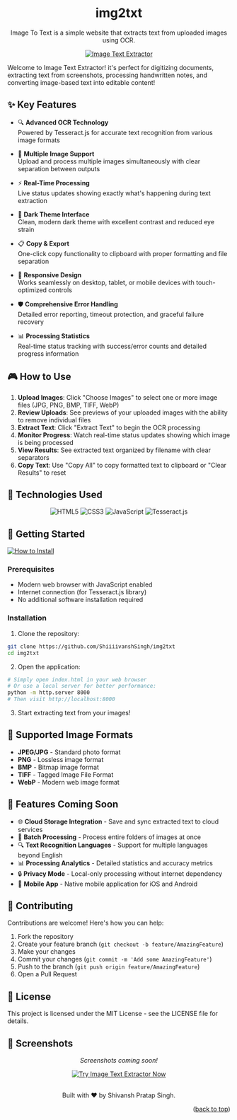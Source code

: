 <a name="readme-top"></a>

<div align="center">
  <h1>img2txt</h1>
  <p>Image To Text is a simple website that extracts text from uploaded images using OCR.</p>
 

  <a href="https://shiiiivanshsingh.github.io/img2txt/"><img src="https://img.shields.io/badge/Image-Text_Extractor-0066FF?style=for-the-badge&logo=javascript&logoColor=white" alt="Image Text Extractor"></a>

</div>

Welcome to Image Text Extractor! it's perfect for digitizing documents, extracting text from screenshots, processing handwritten notes, and converting image-based text into editable content!

## ✨ Key Features

* 🔍 **Advanced OCR Technology**
  </br>Powered by Tesseract.js for accurate text recognition from various image formats

* 📁 **Multiple Image Support**
  </br>Upload and process multiple images simultaneously with clear separation between outputs

* ⚡ **Real-Time Processing**
  </br>Live status updates showing exactly what's happening during text extraction

* 🎨 **Dark Theme Interface**
  </br>Clean, modern dark theme with excellent contrast and reduced eye strain

* 📋 **Copy & Export**
  </br>One-click copy functionality to clipboard with proper formatting and file separation

* 📱 **Responsive Design**
  </br>Works seamlessly on desktop, tablet, or mobile devices with touch-optimized controls

* 🛡️ **Comprehensive Error Handling**
  </br>Detailed error reporting, timeout protection, and graceful failure recovery

* 📊 **Processing Statistics**
  </br>Real-time status tracking with success/error counts and detailed progress information

## 🎮 How to Use

1. **Upload Images**: Click "Choose Images" to select one or more image files (JPG, PNG, BMP, TIFF, WebP)
2. **Review Uploads**: See previews of your uploaded images with the ability to remove individual files
3. **Extract Text**: Click "Extract Text" to begin the OCR processing
4. **Monitor Progress**: Watch real-time status updates showing which image is being processed
5. **View Results**: See extracted text organized by filename with clear separators
6. **Copy Text**: Use "Copy All" to copy formatted text to clipboard or "Clear Results" to reset

## 🔧 Technologies Used

<div align="center">
  <img src="https://img.shields.io/badge/HTML5-E34F26?style=for-the-badge&logo=html5&logoColor=white" alt="HTML5">
  <img src="https://img.shields.io/badge/CSS3-1572B6?style=for-the-badge&logo=css3&logoColor=white" alt="CSS3">
  <img src="https://img.shields.io/badge/JavaScript-F7DF1E?style=for-the-badge&logo=javascript&logoColor=black" alt="JavaScript">
  <img src="https://img.shields.io/badge/Tesseract.js-000000?style=for-the-badge&logo=tesseract&logoColor=white" alt="Tesseract.js">
</div>

## 🚀 Getting Started

  <a href="#-getting-started"><img src="https://img.shields.io/badge/🔧%20How%20to%20Install-808080?style=for-the-badge" alt="How to Install"></a>

### Prerequisites
- Modern web browser with JavaScript enabled
- Internet connection (for Tesseract.js library)
- No additional software installation required

### Installation
1. Clone the repository:
```bash
git clone https://github.com/ShiiiivanshSingh/img2txt
cd img2txt
```

2. Open the application:
```bash
# Simply open index.html in your web browser
# Or use a local server for better performance:
python -m http.server 8000
# Then visit http://localhost:8000
```

3. Start extracting text from your images!

## 📸 Supported Image Formats

* **JPEG/JPG** - Standard photo format
* **PNG** - Lossless image format
* **BMP** - Bitmap image format
* **TIFF** - Tagged Image File Format
* **WebP** - Modern web image format

## 🎯 Features Coming Soon

* 🌐 **Cloud Storage Integration** - Save and sync extracted text to cloud services
* 📄 **Batch Processing** - Process entire folders of images at once
* 🔍 **Text Recognition Languages** - Support for multiple languages beyond English
* 📊 **Processing Analytics** - Detailed statistics and accuracy metrics
* 🔒 **Privacy Mode** - Local-only processing without internet dependency
* 📱 **Mobile App** - Native mobile application for iOS and Android

## 🤝 Contributing

Contributions are welcome! Here's how you can help:

1. Fork the repository
2. Create your feature branch (`git checkout -b feature/AmazingFeature`)
3. Make your changes
4. Commit your changes (`git commit -m 'Add some AmazingFeature'`)
5. Push to the branch (`git push origin feature/AmazingFeature`)
6. Open a Pull Request

## 📄 License

This project is licensed under the MIT License - see the LICENSE file for details.

## 🌟 Screenshots

<div align="center">
  <p><i>Screenshots coming soon!</i></p>
</div>

<div align="center">
  <a href="https://github.com/ShiiiivanshSingh/img2txt"><img src="https://img.shields.io/badge/📸%20Try%20Image%20Text%20Extractor%20Now-4285F4?style=for-the-badge" alt="Try Image Text Extractor Now"></a>
</div>

<div align="center">
<br>

  Built with ♥️ by Shivansh Pratap Singh.
</div>

<p align="right">(<a href="#readme-top">back to top</a>)</p>
